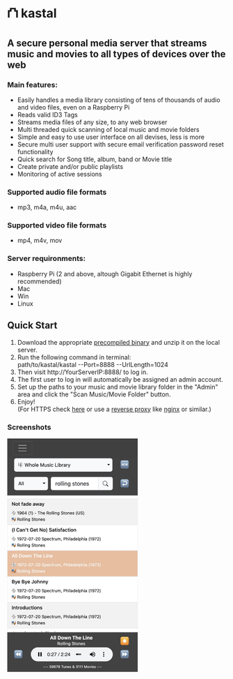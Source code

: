 # ⛫ kastal
## A secure personal media server that streams music and movies to all types of devices over the web
### Main features:
-  Easily handles a media library consisting of tens of thousands of audio and video files, even on a Raspberry Pi
-  Reads valid ID3 Tags
-  Streams media files of any size, to any web browser
-  Multi threaded quick scanning of local music and movie folders
-  Simple and easy to use user interface on all devises, less is more
-  Secure multi user support with secure email verification password reset functionality
-  Quick search for Song title, album, band or Movie title
-  Create private and/or public playlists
-  Monitoring of active sessions
### Supported audio file formats
-  mp3, m4a, m4u, aac
### Supported video file formats
-  mp4, m4v, mov
### Server requironments:
-  Raspberry Pi (2 and above, altough Gigabit Ethernet is highly recommended)
-  Mac
-  Win
-  Linux
## Quick Start
1) Download the appropriate [precompiled binary](https://github.com/gorillapappa/kastal/tree/main/Compiled%20Apps/RaspberryPi) and unzip it on the local server.
2) Run the following command in terminal:  
path/to/kastal/kastal --Port=8888 --UrlLength=1024
3) Then visit http://YourServerIP:8888/ to log in.
4) The first user to log in will automatically be assigned an admin account.
5) Set up the paths to your music and movie library folder in the "Admin" area and click the "Scan Music/Movie Folder" button.
6) Enjoy!  
(For HTTPS check [here](https://documentation.xojo.com/topics/web/ssl_for_web_apps.html) or use a [reverse proxy](https://en.wikipedia.org/wiki/Reverse_proxy) like [nginx](https://nginx.org/) or similar.)
### Screenshots
<img src="https://github.com/gorillapappa/kastal/blob/main/screenshots/musiclibrary.jpg" width="300"/> 
